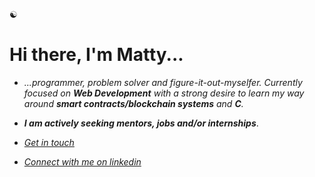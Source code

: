 
☯︎
# Hi there, I'm Matty...

- *...programmer, problem solver and figure-it-out-myselfer. Currently focused on **Web Development** with a strong desire to learn my way around **smart contracts/blockchain systems** and **C**.* 

- ***I am actively seeking mentors, jobs and/or internships***. 

- *[Get in touch](mailto:mbmoorin@mailfence.com)*

- *[Connect with me on linkedin](https://linkedin.com/in/matthew-m-484241204/)*
